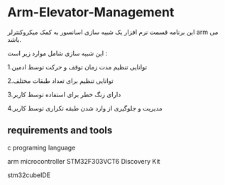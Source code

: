# Arm-Elevator-Management
این برنامه قسمت نرم افزار یک شبیه سازی اسانسور به کمک میکروکنترلر arm می باشد.

این شبیه سازی شامل موارد زیر است :

1.توانایی تنظیم مدت زمان توقف و حرکت توسط ادمین

2.توانایی تنظیم برای تعداد طبقات مختلف

3.دارای زنگ خطر برای استفاده توسط کاربر

4.مدیریت و جلوگیری از وارد شدن طبقه تکراری توسط کاربر
## requirements and tools

c programing language

arm microcontroller STM32F303VCT6 Discovery Kit 

stm32cubeIDE
